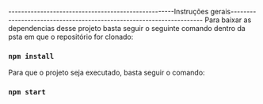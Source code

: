 ----------------------------------------------------Instruções gerais---------------------------------------------------------------------
Para baixar as dependencias desse projeto basta seguir o seguinte comando dentro da psta em que o repositório for clonado:
### `npm install`

Para que o projeto seja executado, basta seguir o comando:
### `npm start`

